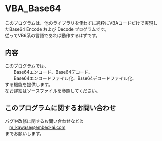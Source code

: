 # VBA_Base64
このプログラムは、他のライブラリを使わずに純粋にVBAコードだけで実現したBase64 Encode および Decode プログラムです。  
従ってVB6系の言語であれば動作するはずです。  
  
## 内容
このプログラムでは、  
　　Base64エンコード、Base64デコード、  
　　Base64エンコードファイル化、Base64デコードファイル化、  
する機能を提供します。  
なお詳細はソースファイルを参照してください。  

## このプログラムに関するお問い合わせ
バグや改修に関するお問い合わせなどは  
　m_kawase@embed-ai.com  
までお願いします。  

